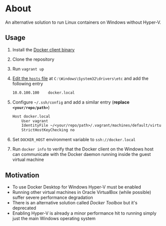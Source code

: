 # About

An alternative solution to run Linux containers on Windows without Hyper-V.

## Usage

1. Install the [Docker client binary](https://docs.docker.com/engine/install/binaries/#install-server-and-client-binaries-on-windows)
1. Clone the repository
1. Run `vagrant up`
1. [Edit the `hosts` file](https://hostsfileeditor.com/) at `C:\Windows\System32\drivers\etc` and add the following entry

    ```txt
    10.0.100.100    docker.local
    ```

1. Configure `~/.ssh/config` and add a similar entry (**replace `<your/repo/path>`**)

    ```txt
    Host docker.local
        User vagrant
        IdentityFile ~/<your/repo/path>/.vagrant/machines/default/virtualbox/private_key
        StrictHostKeyChecking no
    ```

1. Set `DOCKER_HOST` environment variable to `ssh://docker.local`
1. Run `docker info` to verify that the Docker client on the Windows host can communicate with the Docker daemon running inside the guest virtual machine

## Motivation

* To use Docker Desktop for Windows Hyper-V must be enabled
* Running other virtual machines in Oracle VirtualBox (while possible) suffer severe performance degradation
* There is an alternative solution called *Docker Toolbox* but it's deprecated
* Enabling Hyper-V is already a minor performance hit to running simply just the main Windows operating system
